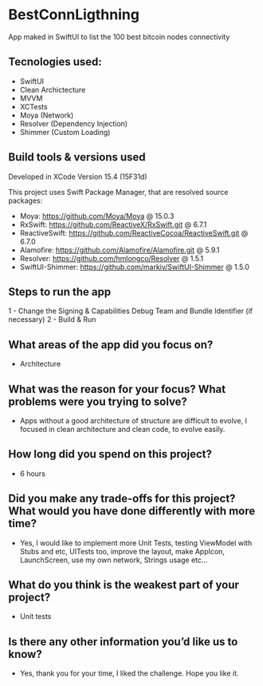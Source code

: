 # BestConnLigthning
App maked in SwiftUI to list the 100 best bitcoin nodes connectivity

## Tecnologies used:

- SwiftUI
- Clean Archictecture
- MVVM
- XCTests
- Moya (Network)
- Resolver (Dependency Injection)
- Shimmer (Custom Loading)


## Build tools & versions used

Developed in XCode Version 15.4 (15F31d)

This project uses Swift Package Manager, that are resolved source packages:
  - Moya: https://github.com/Moya/Moya @ 15.0.3
  - RxSwift: https://github.com/ReactiveX/RxSwift.git @ 6.7.1
  - ReactiveSwift: https://github.com/ReactiveCocoa/ReactiveSwift.git @ 6.7.0
  - Alamofire: https://github.com/Alamofire/Alamofire.git @ 5.9.1
  - Resolver: https://github.com/hmlongco/Resolver @ 1.5.1
  - SwiftUI-Shimmer: https://github.com/markiv/SwiftUI-Shimmer @ 1.5.0


## Steps to run the app
1 - Change the Signing & Capabilities Debug Team and Bundle Identifier (if necessary)
2 - Build & Run


## What areas of the app did you focus on?
- Architecture


## What was the reason for your focus? What problems were you trying to solve?
- Apps without a good architecture of structure are difficult to evolve, I focused in clean architecture and clean code, to evolve easily.


## How long did you spend on this project?
- 6 hours


## Did you make any trade-offs for this project? What would you have done differently with more time?
- Yes, I would like to implement more Unit Tests, testing ViewModel with Stubs and etc, UITests too, improve the layout, make AppIcon, LaunchScreen, use my own network, Strings usage etc...


## What do you think is the weakest part of your project?
- Unit tests


## Is there any other information you’d like us to know?
- Yes, thank you for your time, I liked the challenge. Hope you like it.

